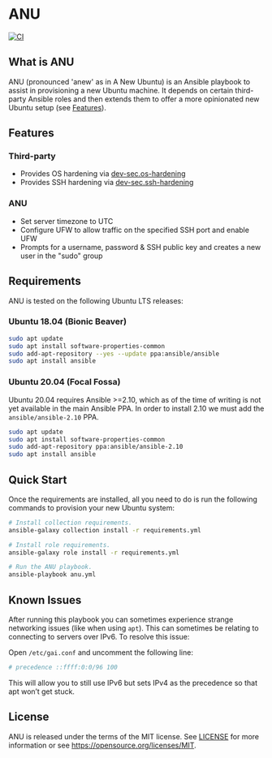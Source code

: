 # ANU

[![CI](https://github.com/MitchellCash/ansible-anu/actions/workflows/ci.yml/badge.svg)](https://github.com/MitchellCash/ansible-anu/actions/workflows/ci.yml)

## What is ANU

ANU (pronounced 'anew' as in A New Ubuntu) is an Ansible playbook to assist in provisioning a new
Ubuntu machine. It depends on certain third-party Ansible roles and then extends them to offer
a more opinionated new Ubuntu setup (see [Features](#features)).

## Features

### Third-party

* Provides OS hardening via [dev-sec.os-hardening](https://github.com/dev-sec/ansible-collection-hardening/tree/master/roles/os_hardening)
* Provides SSH hardening via [dev-sec.ssh-hardening](https://github.com/dev-sec/ansible-collection-hardening/tree/master/roles/ssh_hardening)

### ANU

* Set server timezone to UTC
* Configure UFW to allow traffic on the specified SSH port and enable UFW
* Prompts for a username, password & SSH public key and creates a new user in the "sudo" group

## Requirements

ANU is tested on the following Ubuntu LTS releases:

### Ubuntu 18.04 (Bionic Beaver)

```sh
sudo apt update
sudo apt install software-properties-common
sudo add-apt-repository --yes --update ppa:ansible/ansible
sudo apt install ansible
```

### Ubuntu 20.04 (Focal Fossa)

Ubuntu 20.04 requires Ansible >=2.10, which as of the time of writing is not yet available in the
main Ansible PPA. In order to install 2.10 we must add the `ansible/ansible-2.10` PPA.

```sh
sudo apt update
sudo apt install software-properties-common
sudo add-apt-repository ppa:ansible/ansible-2.10
sudo apt install ansible
```

## Quick Start

Once the requirements are installed, all you need to do is run the following commands to provision
your new Ubuntu system:

```sh
# Install collection requirements.
ansible-galaxy collection install -r requirements.yml

# Install role requirements.
ansible-galaxy role install -r requirements.yml

# Run the ANU playbook.
ansible-playbook anu.yml
```

## Known Issues

After running this playbook you can sometimes experience strange networking issues (like when using
`apt`). This can sometimes be relating to connecting to servers over IPv6. To resolve this issue:

Open `/etc/gai.conf` and uncomment the following line:

```sh
# precedence ::ffff:0:0/96 100
```

This will allow you to still use IPv6 but sets IPv4 as the precedence so that apt won’t get stuck.

## License

ANU is released under the terms of the MIT license. See [LICENSE](LICENSE) for more information or
see https://opensource.org/licenses/MIT.
